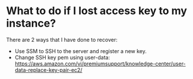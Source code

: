 # What to do if I lost access key to my instance? 

There are 2 ways that I have done to recover: 
- Use SSM to SSH to the server and register a new key.
- Change SSH key pem using user-data: https://aws.amazon.com/vi/premiumsupport/knowledge-center/user-data-replace-key-pair-ec2/
